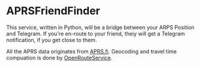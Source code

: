 # APRSFriendFinder

This service, written in Python, will be a bridge between your ARPS Position and Telegram. 
If you're en-route to your friend, theiy will get a Telegram notification, if you get close to them. 

All the APRS data originates from [APRS.fi](https://aprs.fi/).
Geocoding and travel time compuation is done by [OpenRouteService](https://openrouteservice.org/). 
